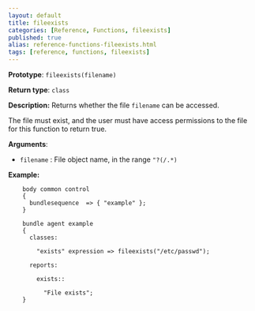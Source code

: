 ```yaml
---
layout: default
title: fileexists
categories: [Reference, Functions, fileexists]
published: true
alias: reference-functions-fileexists.html
tags: [reference, functions, fileexists]
---
```


**Prototype**: `fileexists(filename)`

**Return type**: `class`

**Description:** Returns whether the file `filename` can be accessed.

The file must exist, and the user must have access permissions to the file for 
this function to return true.

**Arguments**:

* `filename` : File object name, in the range `"?(/.*)`

**Example:**  

```cf3
    body common control
    {
      bundlesequence  => { "example" };
    }

    bundle agent example
    {     
      classes:

        "exists" expression => fileexists("/etc/passwd");

      reports:

        exists::

          "File exists";
    }
```

